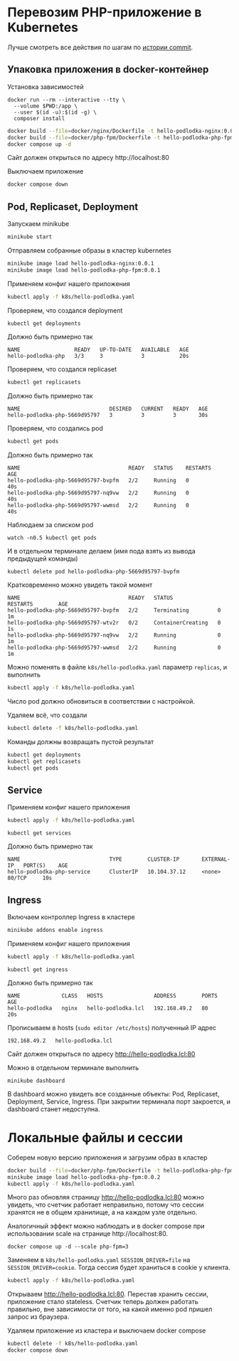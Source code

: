 # Перевозим PHP-приложение в Kubernetes

Лучше смотреть все действия по шагам по [истории commit](https://github.com/vadimonus/misc-hello-podlodka/commits/master/).

## Упаковка приложения в docker-контейнер

Установка зависимостей
```
docker run --rm --interactive --tty \
  --volume $PWD:/app \
  --user $(id -u):$(id -g) \
  composer install
```

```bash
docker build --file=docker/nginx/Dockerfile -t hello-podlodka-nginx:0.0.1 .
docker build --file=docker/php-fpm/Dockerfile -t hello-podlodka-php-fpm:0.0.1 .
docker compose up -d
```
Сайт должен открыться по адресу http://localhost:80

Выключаем приложение
```bash
docker compose down
```

## Pod, Replicaset, Deployment

Запускаем minikube
```bash
minikube start
```

Отправляем собранные образы в кластер kubernetes
```bash
minikube image load hello-podlodka-nginx:0.0.1
minikube image load hello-podlodka-php-fpm:0.0.1
```

Применяем конфиг нашего приложения
```bash
kubectl apply -f k8s/hello-podlodka.yaml
```

Проверяем, что создался deployment
```bash
kubectl get deployments
```

Должно быть примерно так
```
NAME                 READY   UP-TO-DATE   AVAILABLE   AGE
hello-podlodka-php   3/3     3            3           20s
```

Проверяем, что создался replicaset
```bash
kubectl get replicasets
```

Должно быть примерно так
```
NAME                            DESIRED   CURRENT   READY   AGE
hello-podlodka-php-5669d95797   3         3         3       30s
```

Проверяем, что создались pod
```bash
kubectl get pods
```

Должно быть примерно так
```
NAME                                  READY   STATUS    RESTARTS       AGE
hello-podlodka-php-5669d95797-bvpfm   2/2     Running   0              40s
hello-podlodka-php-5669d95797-nq9vw   2/2     Running   0              40s
hello-podlodka-php-5669d95797-wwmsd   2/2     Running   0              40s
```

Наблюдаем за списком pod 
```
watch -n0.5 kubectl get pods
```

И в отдельном терминале делаем (имя пода взять из вывода предыдущей команды) 
```
kubectl delete pod hello-podlodka-php-5669d95797-bvpfm
```

Кратковременно можно увидеть такой момент 
```
NAME                                  READY   STATUS              RESTARTS        AGE
hello-podlodka-php-5669d95797-bvpfm   2/2     Terminating         0               1m
hello-podlodka-php-5669d95797-wtv2r   0/2     ContainerCreating   0               1s
hello-podlodka-php-5669d95797-nq9vw   2/2     Running             0               1m
hello-podlodka-php-5669d95797-wwmsd   2/2     Running             0               1m
```

Можно поменять в файле `k8s/hello-podlodka.yaml` параметр `replicas`, и выполнить
```bash
kubectl apply -f k8s/hello-podlodka.yaml
```

Число pod должно обновиться в соответствии с настройкой.

Удаляем всё, что создали
```bash
kubectl delete -f k8s/hello-podlodka.yaml
```

Команды должны возвращать пустой результат 
```bash
kubectl get deployments
kubectl get replicasets
kubectl get pods
```

## Service

Применяем конфиг нашего приложения
```bash
kubectl apply -f k8s/hello-podlodka.yaml
```

```
kubectl get services
```

Должно быть примерно так
```
NAME                            TYPE        CLUSTER-IP       EXTERNAL-IP   PORT(S)    AGE
hello-podlodka-php-service      ClusterIP   10.104.37.12     <none>        80/TCP     10s
```

## Ingress

Включаем контроллер Ingress в кластере
```bash
minikube addons enable ingress
```

Применяем конфиг нашего приложения
```bash
kubectl apply -f k8s/hello-podlodka.yaml
```

```
kubectl get ingress
```

Должно быть примерно так
```
NAME             CLASS   HOSTS                ADDRESS        PORTS   AGE
hello-podlodka   nginx   hello-podlodka.lcl   192.168.49.2   80      20s
```

Прописываем в hosts (`sudo editor /etc/hosts`) полученный IP адрес 
```
192.168.49.2   hello-podlodka.lcl
```

Сайт должен открыться по адресу http://hello-podlodka.lcl:80

Можно в отдельном терминале выполнить  
```
minikube dashboard
```

В dashboard можно увидеть все созданные объекты: Pod, Replicaset, Deployment, Service, Ingress. При закрытии терминала порт закроется, и dashboard станет недоступна.

# Локальные файлы и сессии 

Соберем новую версию приложения и загрузим образ в кластер
```bash
docker build --file=docker/php-fpm/Dockerfile -t hello-podlodka-php-fpm:0.0.2 .
minikube image load hello-podlodka-php-fpm:0.0.2
kubectl apply -f k8s/hello-podlodka.yaml
```

Много раз обновляя страницу http://hello-podlodka.lcl:80 можно увидеть, что счетчик работает неправильно, потому что сессии хранятся не в общем хранилище, а на каждом узле отдельно.

Аналогичный эффект можно наблюдать и в docker compose при использовании scale на странице http://localhost:80. 
```
docker compose up -d --scale php-fpm=3
```

Заменяем в `k8s/hello-podlodka.yaml` `SESSION_DRIVER=file` на `SESSION_DRIVER=cookie`. Тогда сессия будет храниться в cookie у клиента.
```bash
kubectl apply -f k8s/hello-podlodka.yaml
```

Открываем http://hello-podlodka.lcl:80. Перестав хранить сессии, приложение стало stateless. Счетчик теперь должен работать правильно, вне зависимости от того, на какой именно pod пришел запрос из браузера.  

Удаляем приложение из кластера и выключаем docker compose
```bash
kubectl delete -f k8s/hello-podlodka.yaml
docker compose down
```
